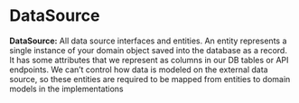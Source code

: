 # DataSource

**DataSource:** All data source interfaces and entities. An entity represents a single instance of your domain object saved into the database as a record. It has some attributes that we represent as columns in our DB tables or API endpoints. We can’t control how data is modeled on the external data source, so these entities are required to be mapped from entities to domain models in the implementations
